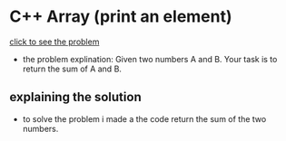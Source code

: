 # C++ Array (print an element)


[click to see the problem](https://practice.geeksforgeeks.org/problems/addition-of-two-numbers0812/1?page=2&difficulty[]=-2&sortBy=submissions)



 - the problem explination:
    Given two numbers A and B. Your task is to return the sum of A and B.




## explaining the solution

- to solve the problem i made a the code return the sum of the two numbers.